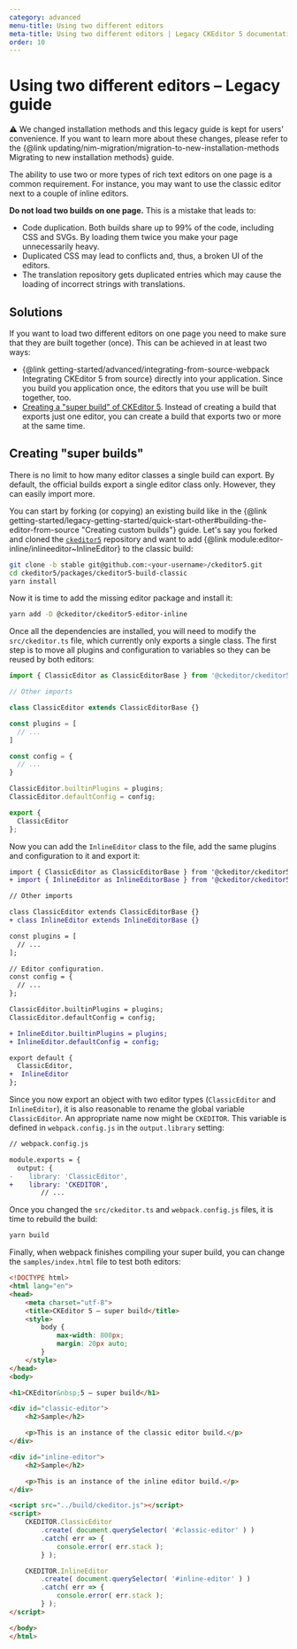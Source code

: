 ```yaml
---
category: advanced
menu-title: Using two different editors
meta-title: Using two different editors | Legacy CKEditor 5 documentation
order: 10
---
```

# Using two different editors &ndash; Legacy guide

<info-box warning>
	⚠️  We changed installation methods and this legacy guide is kept for users' convenience. If you want to learn more about these changes, please refer to the {@link updating/nim-migration/migration-to-new-installation-methods Migrating to new installation methods} guide.
</info-box>

The ability to use two or more types of rich text editors on one page is a common requirement. For instance, you may want to use the classic editor next to a couple of inline editors.

**Do not load two builds on one page.** This is a mistake that leads to:

* Code duplication. Both builds share up to 99% of the code, including CSS and SVGs. By loading them twice you make your page unnecessarily heavy.
* Duplicated CSS may lead to conflicts and, thus, a broken UI of the editors.
* The translation repository gets duplicated entries which may cause the loading of incorrect strings with translations.

## Solutions

If you want to load two different editors on one page you need to make sure that they are built together (once). This can be achieved in at least two ways:

* {@link getting-started/advanced/integrating-from-source-webpack Integrating CKEditor&nbsp;5 from source} directly into your application. Since you build you application once, the editors that you use will be built together, too.
* [Creating a "super build" of CKEditor&nbsp;5](#creating-super-builds). Instead of creating a build that exports just one editor, you can create a build that exports two or more at the same time.

## Creating "super builds"

There is no limit to how many editor classes a single build can export. By default, the official builds export a single editor class only. However, they can easily import more.

You can start by forking (or copying) an existing build like in the {@link getting-started/legacy-getting-started/quick-start-other#building-the-editor-from-source "Creating custom builds"} guide. Let's say you forked and cloned the [`ckeditor5`](http://github.com/ckeditor/ckeditor5) repository and want to add {@link module:editor-inline/inlineeditor~InlineEditor} to the classic build:

```bash
git clone -b stable git@github.com:<your-username>/ckeditor5.git
cd ckeditor5/packages/ckeditor5-build-classic
yarn install
```

Now it is time to add the missing editor package and install it:

```bash
yarn add -D @ckeditor/ckeditor5-editor-inline
```

Once all the dependencies are installed, you will need to modify the `src/ckeditor.ts` file, which currently only exports a single class. The first step is to move all plugins and configuration to variables so they can be reused by both editors:

```js
import { ClassicEditor as ClassicEditorBase } from '@ckeditor/ckeditor5-editor-classic';

// Other imports

class ClassicEditor extends ClassicEditorBase {}

const plugins = [
  // ...
]

const config = {
  // ...
}

ClassicEditor.builtinPlugins = plugins;
ClassicEditor.defaultConfig = config;

export {
  ClassicEditor
};
```

Now you can add the `InlineEditor` class to the file, add the same plugins and configuration to it and export it:

```diff
import { ClassicEditor as ClassicEditorBase } from '@ckeditor/ckeditor5-editor-classic';
+ import { InlineEditor as InlineEditorBase } from '@ckeditor/ckeditor5-editor-inline';

// Other imports

class ClassicEditor extends ClassicEditorBase {}
+ class InlineEditor extends InlineEditorBase {}

const plugins = [
  // ...
];

// Editor configuration.
const config = {
  // ...
};

ClassicEditor.builtinPlugins = plugins;
ClassicEditor.defaultConfig = config;

+ InlineEditor.builtinPlugins = plugins;
+ InlineEditor.defaultConfig = config;

export default {
  ClassicEditor,
+  InlineEditor
};
```

Since you now export an object with two editor types (`ClassicEditor` and `InlineEditor`), it is also reasonable to rename the global variable `ClassicEditor`. An appropriate name now might be `CKEDITOR`. This variable is defined in `webpack.config.js` in the `output.library` setting:

```diff
// webpack.config.js

module.exports = {
  output: {
-    library: 'ClassicEditor',
+    library: 'CKEDITOR',
		// ...
```

Once you changed the `src/ckeditor.ts` and `webpack.config.js` files, it is time to rebuild the build:

```bash
yarn build
```

Finally, when webpack finishes compiling your super build, you can change the `samples/index.html` file to test both editors:

```html
<!DOCTYPE html>
<html lang="en">
<head>
	<meta charset="utf-8">
	<title>CKEditor 5 – super build</title>
	<style>
		body {
			max-width: 800px;
			margin: 20px auto;
		}
	</style>
</head>
<body>

<h1>CKEditor&nbsp;5 – super build</h1>

<div id="classic-editor">
	<h2>Sample</h2>

	<p>This is an instance of the classic editor build.</p>
</div>

<div id="inline-editor">
	<h2>Sample</h2>

	<p>This is an instance of the inline editor build.</p>
</div>

<script src="../build/ckeditor.js"></script>
<script>
	CKEDITOR.ClassicEditor
		.create( document.querySelector( '#classic-editor' ) )
		.catch( err => {
			console.error( err.stack );
		} );

	CKEDITOR.InlineEditor
		.create( document.querySelector( '#inline-editor' ) )
		.catch( err => {
			console.error( err.stack );
		} );
</script>

</body>
</html>
```
